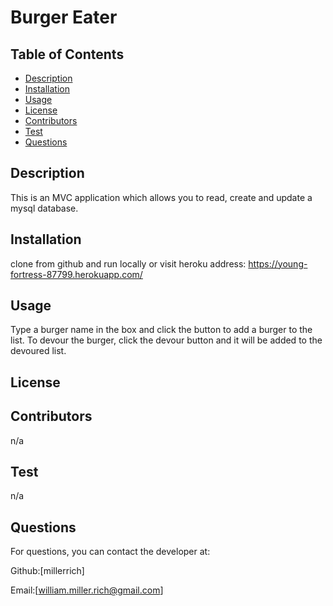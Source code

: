 # Burger Eater




## Table of Contents
* [Description](#description)
* [Installation](#installation)
* [Usage](#usage)
* [License](#license)
* [Contributors](#contributors)
* [Test](#test)
* [Questions](#questions)

## Description
This is an MVC application which allows you to read, create and update a mysql database.

## Installation 
clone from github and run locally or visit heroku address: https://young-fortress-87799.herokuapp.com/

## Usage 
Type a burger name in the box and click the button to add a burger to the list. To devour the burger, click the devour button and it will be added to the devoured list.

## License


## Contributors
n/a

## Test
n/a

## Questions
For questions, you can contact the developer at:

Github:[millerrich]

Email:[william.miller.rich@gmail.com]
